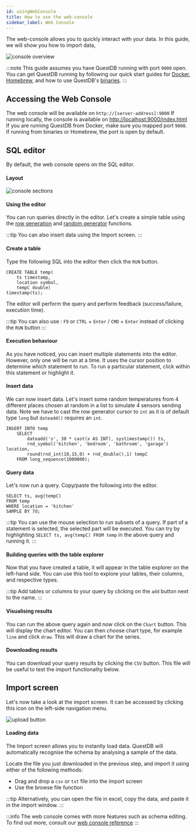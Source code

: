 ```yaml
---
id: usingWebConsole
title: How to use the web-console
sidebar_label: Web Console
---
```


The web-console allows you to quickly interact with your data. In this guide, we
will show you how to import data,

![console overview](/img/doc/console/console-overview.png)

:::note
This guide assumes you have QuestDB running with port `9000` open. You
can get QuestDB running by following our quick start guides for
[Docker](guideDocker.md), [Homebrew](guideHomebrew.md), and how to use QuestDB's
[binaries](binariesReference.md).
:::

## Accessing the Web Console

The web console will be available on `http://[server-address]:9000` If running
locally, the console is available on
[http://localhost:9000/index.html](http://localhost:9000/index.html) If you are
running QuestDB from Docker, make sure you mapped port `9000`. If running from
binaries or Homebrew, the port is open by default.

## SQL editor

By default, the web console opens on the SQL editor.

#### Layout

![console sections](/img/doc/console/console-sections.gif)

#### Using the editor

You can run queries directly in the editor. Let's create a simple table using
the [row generation](functionsRowGenerator.md) and
[random generator](functionsRandomValueGenerators.md) functions.

:::tip
You can also insert data using the Import screen.
:::

#### Create a table

Type the following SQL into the editor then click the `RUN` button.

```questdb-sql title="Create table"
CREATE TABLE temp(
    ts timestamp,
    location symbol,
    tempC double)
timestamp(ts);
```

The editor will perform the query and perform feedback (success/failure,
execution time).

:::tip
You can also use : `F9` or `CTRL` + `Enter` / `CMD` + `Enter` instead of
clicking the `RUN` button
:::

#### Execution behaviour

As you have noticed, you can insert multiple statements into the editor.
However, only one will be run at a time. It uses the cursor position to
determine which statement to run. To run a particular statement, click within
this statement or highlight it.

#### Insert data

We can now insert data. Let's insert some random temperatures from 4 different
places chosen at random in a list to simulate 4 sensors sending data. Note we
have to cast the row generator cursor to `int` as it is of default type `long`
but `dateadd()` requires an `int`.

```questdb-sql title="Insert"
INSERT INTO temp
    SELECT
        dateadd('s', 30 * cast(x AS INT), systimestamp()) ts,
        rnd_symbol('kitchen', 'bedroom', 'bathroom', 'garage') location,
        round(rnd_int(10,15,0) + rnd_double(),1) tempC
    FROM long_sequence(1000000);
```

#### Query data

Let's now run a query. Copy/paste the following into the editor.

```questdb-sql title="Query"
SELECT ts, avg(tempC)
FROM temp
WHERE location = 'kitchen'
SAMPLE BY 7d;
```

:::tip
You can use the mouse selection to run subsets of a query. If part of a
statement is selected, the selected part will be executed. You can try by
highlighting `SELECT ts, avg(tempC) FROM temp` in the above query and running
it.
:::

#### Building queries with the table explorer

Now that you have created a table, it will appear in the table explorer on the
left-hand side. You can use this tool to explore your tables, their columns, and
respective types.

:::tip
Add tables or columns to your query by clicking on the `add` button next
to the name.
:::

#### Visualising results

You can run the above query again and now click on the `Chart` button. This will
display the chart editor. You can then choose chart type, for example `line` and
click `draw`. This will draw a chart for the series.

#### Downloading results

You can download your query results by clicking the `CSV` button. This file will
be useful to test the import functionality below.

## Import screen

Let's now take a look at the import screen. It can be accessed by clicking this
icon on the left-side navigation menu.

![upload button](/img/doc/console/upload-button.png)

#### Loading data

The Import screen allows you to instantly load data. QuestDB will automatically
recognise the schema by analysing a sample of the data.

Locate the file you just downloaded in the previous step, and import it using
either of the following methods:

- Drag and drop a `csv` or `txt` file into the import screen
- Use the browse file function

:::tip
Alternatively, you can open the file in excel, copy the data, and paste
it in the import window.
:::

:::info
The web console comes with more features such as schema editing. To find
out more, consult our [web console reference](consoleReference.md)
:::
